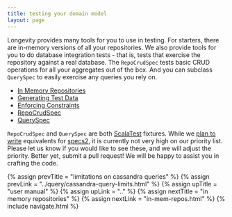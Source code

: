 ```yaml
---
title: testing your domain model
layout: page
---
```


Longevity provides many tools for you to use in testing. For starters,
there are in-memory versions of all your repositories. We also provide
tools for you to do database integration tests - that is, tests that
exercise the repository against a real database. The `RepoCrudSpec`
tests basic CRUD operations for all your aggregates out of the
box. And you can subclass `QuerySpec` to easily exercise any queries
you rely on.

- [In Memory Repositories](in-mem-repos.html)
- [Generating Test Data](test-data.html)
- [Enforcing Constraints](constraints.html)
- [RepoCrudSpec](repo-crud-spec.html)
- [QuerySpec](query-spec.html)

<div class = "blue-side-bar">

<code>RepoCrudSpec</code> and <code>QuerySpec</code> are both <a href =
"http://www.scalatest.org/">ScalaTest</a> fixtures. While we <a href =
"https://github.com/longevityframework/longevity/issues/23">plan to write</a> equivalents for <a
href = "https://etorreborre.github.io/specs2/">specs2</a>, it is currently not very high on our
priority list. Please let us know if you would like to see these, and we will adjust the priority.
Better yet, submit a pull request! We will be happy to assist you in crafting the code.

</div>

{% assign prevTitle = "limitations on cassandra queries" %}
{% assign prevLink  = "../query/cassandra-query-limits.html" %}
{% assign upTitle   = "user manual" %}
{% assign upLink    = ".." %}
{% assign nextTitle = "in memory repositories" %}
{% assign nextLink  = "in-mem-repos.html" %}
{% include navigate.html %}
